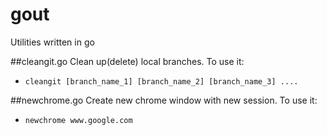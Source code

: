 # gout
Utilities written in go 

##cleangit.go
Clean up(delete) local branches. To use it:
- `cleangit [branch_name_1] [branch_name_2] [branch_name_3] ....`

##newchrome.go
Create new chrome window with new session. To use it:
- `newchrome www.google.com`
